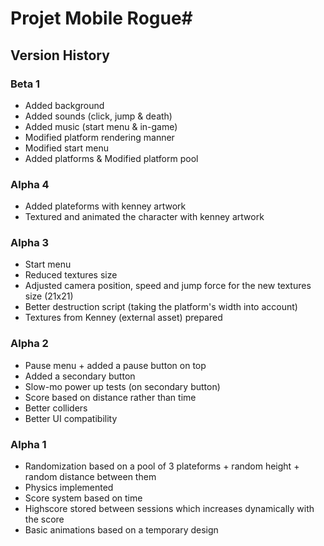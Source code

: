# Projet Mobile Rogue#

## Version History

### Beta 1
 - Added background
 - Added sounds (click, jump & death)
 - Added music (start menu & in-game)
 - Modified platform rendering manner
 - Modified start menu
 - Added platforms & Modified platform pool

### Alpha 4
 - Added plateforms with kenney artwork
 - Textured and animated the character with kenney artwork

### Alpha 3
 - Start menu
 - Reduced textures size
 - Adjusted camera position, speed and jump force for the new textures size (21x21)
 - Better destruction script (taking the platform's width into account)
 - Textures from Kenney (external asset) prepared

### Alpha 2
 - Pause menu + added a pause button on top
 - Added a secondary button
 - Slow-mo power up tests (on secondary button)
 - Score based on distance rather than time
 - Better colliders
 - Better UI compatibility

### Alpha 1
 - Randomization based on a pool of 3 plateforms + random height + random distance between them
 - Physics implemented
 - Score system based on time
 - Highscore stored between sessions which increases dynamically with the score
 - Basic animations based on a temporary design
